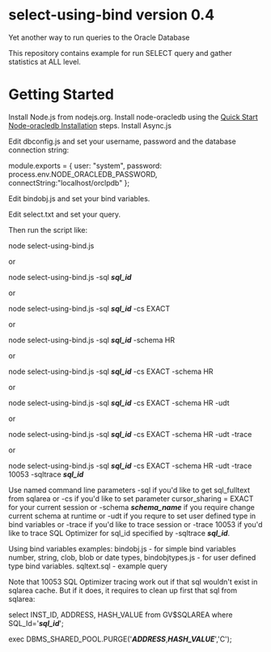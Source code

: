 # select-using-bind version 0.4

Yet another way to run queries to the Oracle Database

This repository contains example for run SELECT query and gather statistics at ALL level.

# <a name="start"></a> Getting Started

Install Node.js from nodejs.org.
Install node-oracledb using the [Quick Start Node-oracledb Installation][1] steps.
Install Async.js

Edit dbconfig.js and set your username, password and the database connection string:

module.exports = {
user: "system",
password: process.env.NODE_ORACLEDB_PASSWORD,
connectString:"localhost/orclpdb"
};

Edit bindobj.js and set your bind variables.

Edit select.txt and set your query.

Then run the script like:

node select-using-bind.js

or

node select-using-bind.js -sql <B><I>sql_id</I></B>

or

node select-using-bind.js -sql <B><I>sql_id</I></B> -cs EXACT

or

node select-using-bind.js -sql <B><I>sql_id</I></B> -schema HR

or

node select-using-bind.js -sql <B><I>sql_id</I></B> -cs EXACT -schema HR

or

node select-using-bind.js -sql <B><I>sql_id</I></B> -cs EXACT -schema HR -udt

or

node select-using-bind.js -sql <B><I>sql_id</I></B> -cs EXACT -schema HR -udt -trace

or

node select-using-bind.js -sql <B><I>sql_id</I></B> -cs EXACT -schema HR -udt -trace 10053 -sqltrace <B><I>sql_id</I></B>

Use named command line parameters -sql if you'd like to get sql_fulltext from sqlarea or -cs if you'd like to set parameter 
cursor_sharing = EXACT for your current session or -schema <B><I>schema_name</I></B> if you require change current schema at runtime 
or -udt if you requre to set user defined type in bind variables or -trace if you'd like to trace session 
or -trace 10053 if you'd like to trace SQL Optimizer for sql_id specified by -sqltrace <B><I>sql_id</I></B>.

Using bind variables examples:
bindobj.js - for simple bind variables number, string, clob, blob or date types,
bindobjtypes.js - for user defined type bind variables.
sqltext.sql - example query

Note that 10053 SQL Optimizer tracing work out if that sql wouldn't exist in sqlarea cache. 
But if it does, it requires to clean up first that sql from sqlarea:

select INST_ID, ADDRESS, HASH_VALUE from GV\$SQLAREA where SQL_Id='<B><I>sql_id</I></B>';

exec DBMS_SHARED_POOL.PURGE('<B><I>ADDRESS</I></B>,<B><I>HASH_VALUE</I></B>','C');

[1]: https://oracle.github.io/node-oracledb/INSTALL.html#quickstart

